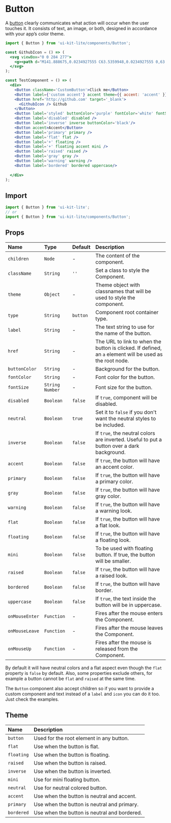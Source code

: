 # Button

A [button](https://material.google.com/components/buttons.html) clearly communicates what action will occur when the user touches it. It consists of text, an image, or both, designed in accordance with your app’s color theme.

<!-- example -->
```jsx
import { Button } from 'ui-kit-lite/components/Button';

const GithubIcon = () => (
  <svg viewBox="0 0 284 277">
    <g><path d="M141.888675,0.0234927555 C63.5359948,0.0234927555 0,63.5477395 0,141.912168 C0,204.6023 40.6554239,257.788232 97.0321356,276.549924 C104.12328,277.86336 106.726656,273.471926 106.726656,269.724287 C106.726656,266.340838 106.595077,255.16371 106.533987,243.307542 C67.0604204,251.890693 58.7310279,226.56652 58.7310279,226.56652 C52.2766299,210.166193 42.9768456,205.805304 42.9768456,205.805304 C30.1032937,196.998939 43.9472374,197.17986 43.9472374,197.17986 C58.1953153,198.180797 65.6976425,211.801527 65.6976425,211.801527 C78.35268,233.493192 98.8906827,227.222064 106.987463,223.596605 C108.260955,214.426049 111.938106,208.166669 115.995895,204.623447 C84.4804813,201.035582 51.3508808,188.869264 51.3508808,134.501475 C51.3508808,119.01045 56.8936274,106.353063 65.9701981,96.4165325 C64.4969882,92.842765 59.6403297,78.411417 67.3447241,58.8673023 C67.3447241,58.8673023 79.2596322,55.0538738 106.374213,73.4114319 C117.692318,70.2676443 129.83044,68.6910512 141.888675,68.63701 C153.94691,68.6910512 166.09443,70.2676443 177.433682,73.4114319 C204.515368,55.0538738 216.413829,58.8673023 216.413829,58.8673023 C224.13702,78.411417 219.278012,92.842765 217.804802,96.4165325 C226.902519,106.353063 232.407672,119.01045 232.407672,134.501475 C232.407672,188.998493 199.214632,200.997988 167.619331,204.510665 C172.708602,208.913848 177.243363,217.54869 177.243363,230.786433 C177.243363,249.771339 177.078889,265.050898 177.078889,269.724287 C177.078889,273.500121 179.632923,277.92445 186.825101,276.531127 C243.171268,257.748288 283.775,204.581154 283.775,141.912168 C283.775,63.5477395 220.248404,0.0234927555 141.888675,0.0234927555" /></g>
  </svg>
);

const TestComponent = () => (
  <div>
    <Button className='CustomButton'>Click me</Button>
    <Button label={'custom accent'} accent theme={{ accent: 'accent' }} />
    <Button href='http://github.com' target='_blank'>
      <GithubIcon /> Github
    </Button>
    <Button label='styled' buttonColor='purple' fontColor='white' fontSize={14} />
    <Button label='disabled' disabled />
    <Button label='inverse' inverse buttonColor='black'/>
    <Button accent>Accent</Button>
    <Button label='primary' primary />
    <Button label='flat' flat />
    <Button label='+' floating />
    <Button label='+' floating accent mini />
    <Button label='raised' raised />
    <Button label='gray' gray />
    <Button label='warning' warning />
    <Button label='bordered' bordered uppercase/>
    
  </div>
);
```

## Import
```jsx
import { Button } from 'ui-kit-lite';
// or
import { Button } from 'ui-kit-lite/components/Button';
```

## Props

| Name           | Type              | Default  | Description                                                                                              |
|:---------------|:------------------|:---------|:---------------------------------------------------------------------------------------------------------|
| `children`     | `Node`            | -        | The content of the component.                                                                            |
| `className`    | `String`          | `''`     | Set a class to style the Component.                                                                      |
| `theme`        | `Object`          | -        | Theme object with classnames that will be used to style the component.                                   |
| `type`         | `String`          | `button` | Component root container type.                                                                           |
| `label`        | `String`          | -        | The text string to use for the name of the button.                                                       |
| `href`         | `String`          | -        | The URL to link to when the button is clicked. If defined, an `a` element will be used as the root node. |
| `buttonColor`  | `String`          | -        | Background for the button.                                                                               |
| `fontColor`    | `String`          | -        | Font color for the button.                                                                               |
| `fontSize`     | `String` `Number` | -        | Font size for the button.                                                                                |
| `disabled`     | `Boolean`         | `false`  | If `true`, component will be disabled.                                                                   |
| `neutral`      | `Boolean`         | `true`   | Set it to `false` if you don't want the neutral styles to be included.                                   |
| `inverse`      | `Boolean`         | `false`  | If `true`, the neutral colors are inverted. Useful to put a button over a dark background.               |
| `accent`       | `Boolean`         | `false`  | If `true`, the button will have an accent color.                                                         |
| `primary`      | `Boolean`         | `false`  | If `true`, the button will have a primary color.                                                         |
| `gray`         | `Boolean`         | `false`  | If `true`, the button will have gray color.                                                              |
| `warning`      | `Boolean`         | `false`  | If `true`, the button will have a warning look.                                                          |
| `flat`         | `Boolean`         | `false`  | If `true`, the button will have a flat look.                                                             |
| `floating`     | `Boolean`         | `false`  | If `true`, the button will have a floating look.                                                         |
| `mini`         | `Boolean`         | `false`  | To be used with floating button. If true, the button will be smaller.                                    |
| `raised`       | `Boolean`         | `false`  | If `true`, the button will have a raised look.                                                           |
| `bordered`     | `Boolean`         | `false`  | If `true`, the button will have border.                                                                  |
| `uppercase`    | `Boolean`         | `false`  | If `true`, the text inside the button will be in uppercase.                                              |
| `onMouseEnter` | `Function`        | -        | Fires after the mouse enters the Component.                                                              |
| `onMouseLeave` | `Function`        | -        | Fires after the mouse leaves the Component.                                                              |
| `onMouseUp`    | `Function`        | -        | Fires after the mouse is released from the Component.                                                    |        
By default it will have neutral colors and a flat aspect even though the `flat` property is `false` by default. Also, some properties exclude others, for example a button cannot be `flat` and `raised` at the same time.

The `Button` component also accept children so if you want to provide a custom component and text instead of a `label` and `icon` you can do it too. Just check the examples.

## Theme

| Name            | Description                                  |
|:----------------|:---------------------------------------------|
| `button`        | Used for the root element in any button.     |
| `flat`          | Use when the button is flat.                 |
| `floating`      | Use when the button is floating.             |
| `raised`        | Use when the button is raised.               |
| `inverse`       | Use when the button is inverted.             |
| `mini`          | Use for mini floating button.                |
| `neutral`       | Use for neutral colored button.              |
| `accent`        | Use when the button is neutral and accent.   |
| `primary`       | Use when the button is neutral and primary.  |
| `bordered`      | Use when the button is neutral and bordered. |
